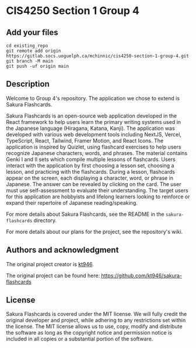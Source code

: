 # CIS4250 Section 1 Group 4

## Add your files

```
cd existing_repo
git remote add origin https://gitlab.socs.uoguelph.ca/mchinnic/cis4250-section-1-group-4.git
git branch -M main
git push -uf origin main
```

## Description

Welcome to Group 4's repository. The application we chose to extend is Sakura Flashcards.

Sakura Flashcards is an open-source web application developed in the React framework to help users learn the primary writing systems used in the Japanese language (Hiragana, Katana, Kanji). The application was developed with various web development tools including NextJS, Vercel, TypeScript, React, Tailwind, Framer Motion, and React Icons. The application is inspired by Quizlet, using flashcard exercises to help users recognize Japanese characters, words, and phrases. The material contains Genki I and II sets which compile multiple lessons of flashcards. Users interact with the application by first choosing a lesson set, choosing a lesson, and practicing with the flashcards. During a lesson, flashcards appear on the screen, each displaying a character, word, or phrase in Japanese. The answer can be revealed by clicking on the card. The user must use self-assessment to evaluate their understanding. The target users for this application are hobbyists and lifelong learners looking to reinforce or expand their repertoire of Japanese reading/speaking. 

For more details about Sakura Flashcards, see the README in the `sakura-flashcards` directory.

For more details about our plans for the project, see the repository's wiki.

## Authors and acknowledgment

The original project creator is [kt946](https://github.com/kt946).

The original project can be found here: https://github.com/kt946/sakura-flashcards

## License

Sakura Flashcards is covered under the MIT license. We will fully credit the original developer and project, while adhering to any restrictions set within the license. The MIT license allows us to use, copy, modify and distribute the software as long as the copyright notice and permission notice is included in all copies or a substantial portion of the software.
